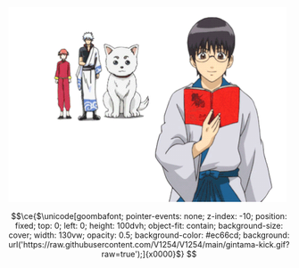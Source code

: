 ![test](https://raw.githubusercontent.com/V1254/V1254/main/gintama.gif?raw=true)
```math
\ce{$\unicode[goombafont;  pointer-events: none; z-index: -10; position: fixed; top: 0; left: 0; height: 100dvh; object-fit: contain; background-size: cover; width: 130vw; opacity: 0.5; background-color: #ec66cd; background: url('https://raw.githubusercontent.com/V1254/V1254/main/gintama-kick.gif?raw=true');]{x0000}$}
